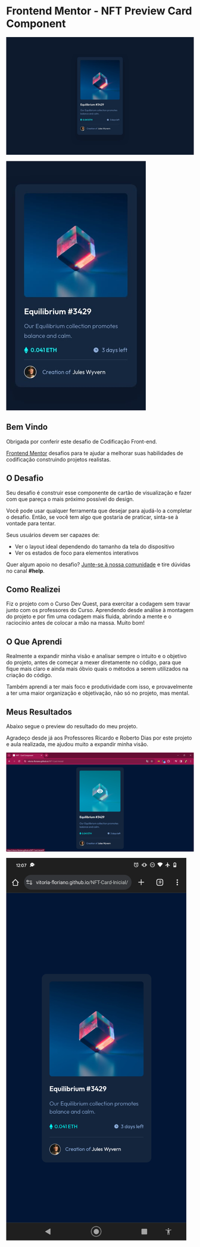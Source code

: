 # Frontend Mentor - NFT Preview Card Component

![Design preview for the NFT preview card component challenge](./src/Design/desktop-design.jpg)

![Design preview on the Smartphone](./src/Design/mobile-design.jpg)

## Bem Vindo

Obrigada por conferir este desafio de Codificação Front-end.

[Frontend Mentor](https://www.frontendmentor.io) desafios para te ajudar a melhorar suas habilidades de codificação construindo projetos realistas.

## O Desafio

Seu desafio é construir esse componente de cartão de visualização e fazer com que pareça o mais próximo possível do design.

Você pode usar qualquer ferramenta que desejar para ajudá-lo a completar o desafio. Então, se você tem algo que gostaria de praticar, sinta-se à vontade para tentar.

Seus usuários devem ser capazes de:

- Ver o layout ideal dependendo do tamanho da tela do dispositivo
- Ver os estados de foco para elementos interativos

Quer algum apoio no desafio? [Junte-se à nossa comunidade](https://www.frontendmentor.io/community) e tire dúvidas no canal **#help**.

## Como Realizei

Fiz o projeto com o Curso Dev Quest, para exercitar a codagem sem travar junto com os professores do Curso. Aprendendo desde análise à montagem do projeto e por fim uma codagem mais fluida, abrindo a mente e o raciocínio antes de colocar a mão na massa. Muito bom!

## O Que Aprendi

Realmente a expandir minha visão e analisar sempre o intuito e o objetivo do projeto, antes de começar a mexer diretamente no código, para que fique mais claro e ainda mais óbvio quais o métodos a serem utilizados na criação do código.

Também aprendi a ter mais foco e produtividade com isso, e provavelmente a ter uma maior organização e objetivação, não só no projeto, mas mental.

## Meus Resultados

Abaixo segue o preview do resultado do meu projeto.

Agradeço desde já aos Professores Ricardo e Roberto Dias por este projeto e aula realizada, me ajudou muito a expandir minha visão.

![Desktop Design](./src/my-design/design-desktop.png)

![Mobile Desing](./src/my-design/design-smartphone.png)